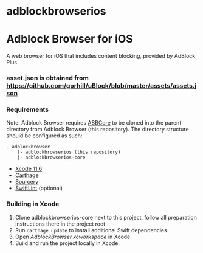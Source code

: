 # adblockbrowserios
Adblock Browser for iOS
=======================

A web browser for iOS that includes content blocking, provided by AdBlock Plus

### asset.json is obtained from https://github.com/gorhill/uBlock/blob/master/assets/assets.json

### Requirements

Note: Adblock Browser requires [ABBCore](https://gitlab.com/eyeo/adblockplus/adblockbrowserios-core) to be cloned into the parent directory from Adblock Browser (this repository).
The directory structure should be configured as such:

```
- adblockbrowser
    |- adblockbrowserios (this repository)
    |- adblockbrowserios-core
```

- [Xcode 11.6](https://developer.apple.com/xcode/)
- [Carthage](https://github.com/Carthage/Carthage)
- [Sourcery](https://github.com/krzysztofzablocki/Sourcery)
- [SwiftLint](https://github.com/realm/SwiftLint/) (optional)

### Building in Xcode

1. Clone adblockbrowserios-core next to this project, follow all preparation instructions there in the project root
2. Run `carthage update` to install additional Swift dependencies.
3. Open _AdblockBrowser.xcworkspace_ in Xcode.
4. Build and run the project locally in Xcode.
